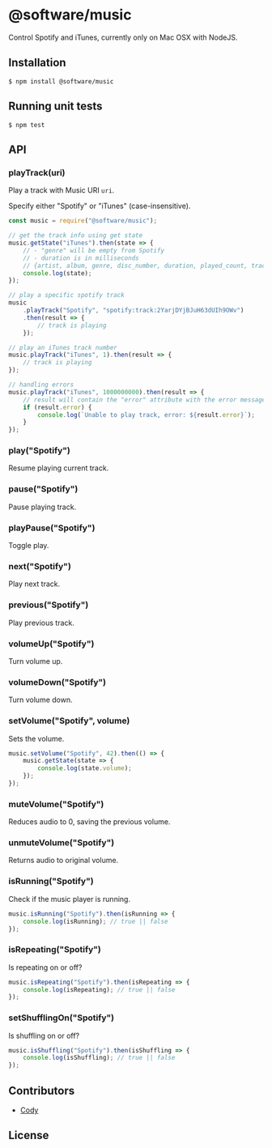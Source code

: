 # @software/music

Control Spotify and iTunes, currently only on Mac OSX with NodeJS.

## Installation

```
$ npm install @software/music
```

## Running unit tests

```
$ npm test
```

## API

### playTrack(uri)

Play a track with Music URI `uri`.

Specify either "Spotify" or "iTunes" (case-insensitive).

```javascript
const music = require("@software/music");

// get the track info using get state
music.getState("iTunes").then(state => {
    // - "genre" will be empty from Spotify
    // - duration is in milliseconds
    // {artist, album, genre, disc_number, duration, played_count, track_number, id, name, state}
    console.log(state);
});

// play a specific spotify track
music
    .playTrack("Spotify", "spotify:track:2YarjDYjBJuH63dUIh9OWv")
    .then(result => {
        // track is playing
    });

// play an iTunes track number
music.playTrack("iTunes", 1).then(result => {
    // track is playing
});

// handling errors
music.playTrack("iTunes", 1000000000).then(result => {
    // result will contain the "error" attribute with the error message
    if (result.error) {
        console.log(`Unable to play track, error: ${result.error}`);
    }
});
```

### play("Spotify")

Resume playing current track.

### pause("Spotify")

Pause playing track.

### playPause("Spotify")

Toggle play.

### next("Spotify")

Play next track.

### previous("Spotify")

Play previous track.

### volumeUp("Spotify")

Turn volume up.

### volumeDown("Spotify")

Turn volume down.

### setVolume("Spotify", volume)

Sets the volume.

```javascript
music.setVolume("Spotify", 42).then(() => {
    music.getState(state => {
        console.log(state.volume);
    });
});
```

### muteVolume("Spotify")

Reduces audio to 0, saving the previous volume.

### unmuteVolume("Spotify")

Returns audio to original volume.

### isRunning("Spotify")

Check if the music player is running.

```javascript
music.isRunning("Spotify").then(isRunning => {
    console.log(isRunning); // true || false
});
```

### isRepeating("Spotify")

Is repeating on or off?

```js
music.isRepeating("Spotify").then(isRepeating => {
    console.log(isRepeating); // true || false
});
```

### setShufflingOn("Spotify")

Is shuffling on or off?

```js
music.isShuffling("Spotify").then(isShuffling => {
    console.log(isShuffling); // true || false
});
```

## Contributors

-   [Cody](https://github.com/codyxio)

## License
